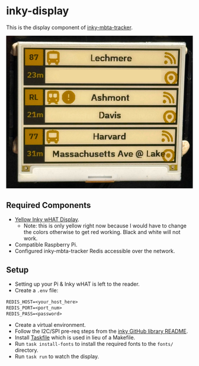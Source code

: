 # inky-display

This is the display component of [inky-mbta-tracker](https://github.com/cubismod/inky-mbta-tracker).

![image of the display with a few departures for MBTA bus and subway routes](./IMG_0818.jpg)


## Required Components

* [Yellow Inky wHAT Display](https://shop.pimoroni.com/products/inky-what?variant=21441988558931).
  * Note: this is only yellow right now because I would have to change the colors otherwise to get red
  working. Black and white will not work.
* Compatible Raspberry Pi.
* Configured inky-mbta-tracker Redis accessible over the network.

## Setup

* Setting up your Pi & Inky wHAT is left to the reader.
* Create a `.env` file:

```
REDIS_HOST=<your_host_here>
REDIS_PORT=<port_num>
REDIS_PASS=<password>
```

* Create a virtual environment.
* Follow the I2C/SPI pre-req steps from the [inky GitHub library README](https://github.com/pimoroni/inky?tab=readme-ov-file#install-stable-library-from-pypi-and-configure-manually).
* Install [Taskfile](https://taskfile.dev/installation/) which is used in lieu of a Makefile.
* Run `task install-fonts` to install the required fonts to the `fonts/` directory.
* Run `task run` to watch the display.
